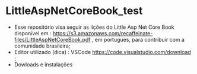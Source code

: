 # LittleAspNetCoreBook_test
- Esse repositório visa seguir as lições do Little Asp Net Core Book disponível em : https://s3.amazonaws.com/recaffeinate-files/LittleAspNetCoreBook.pdf , em portugues, para contribuir com a comunidade brasileira;
- Editor utilizado (dica)  : VSCode https://code.visualstudio.com/download ;
- Dowloads e instalações 

